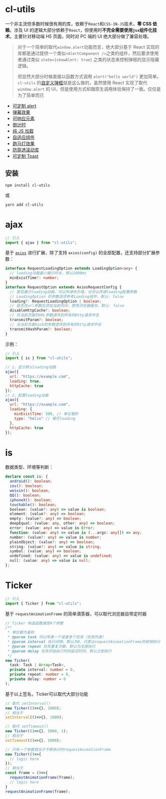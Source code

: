 # cl-utils

一个非主流但多数时候很有用的库，依赖于`React`和`CSS-IN-JS`技术，**零 CSS 依赖**。涉及 UI 的逻辑大部分依赖于`React`，但使用时**不完全需要使用`jsx`组件化技术**。主要针对移动端 H5 页面，同时对 PC 端的 UI 绝大部分做了兼容处理。

> 对于一个简单的取代`window.alert`功能而言，绝大部分基于 React 实现的库都是通过提供一个类似`<AlertComponent />`之类的组件，然后要求使用者通过类似 `state={showAlert: true}` 之类的状态来控制弹框的显示隐藏逻辑。
>
> 但显然大部分时候直接以函数方式调用 `alert("hello world")` 更加简单。`cl-utils` 的[自定义弹框](./src/Alert/README.md)就是这么做的，虽然使用 React 实现了取代 `window.alert` 的 UI，但是使用方式却跟原生调用体验保持了一致。仅仅是为了简单而已

- [可定制 alert](./src/Alert/README.md)
- [弹幕效果](./src/BulletScreen/README.md)
- [可响应元素](./src/Clickable/README.md)
- [倒计时](./src/CountDown/README.md)
- [纯 JS 加载](./src/Loading/README.md)
- [自适应组件](./src/Normalize/README.md)
- [跑马灯效果](./src/Alert/README.md)
- [防穿透滚动库](./src/ScrollView/README.md)
- [可定制 Toast](./src/Toast/README.md)

## 安装

```
npm install cl-utils
```

或

```
yarn add cl-utils
```

# ajax

```js
// 引入
import { ajax } from "cl-utils";
```

基于 [`axios`](https://github.com/axios/axios) 进行扩展，除了支持 `axios(config)` 的全部配置，还支持部分扩展参数：

```typescript
interface RequestLoadingOption extends LoadingOption<any> {
  // loading动画最小展示时长，默认1000ms
  minExistTime?: number;
}
interface RequestOption extends AxiosRequestConfig {
  // 是否展示loading动画，可以传递布尔值，也可以传递loading配置参数
  // LoadingOption 的参数选项参考Loading组件，默认: false
  loading?: RequestLoadingOption | boolean;
  // 是否在url参数后添加当前时间，禁用浏览器缓存。默认: false
  disableHttpCache?: boolean;
  // 将当前页面的URL参数透传到所有的Http请求中去
  transmitParam?: boolean;
  // 当当前页面hash的参数透传到所有的http请求中去
  transmitHashParam?: boolean;
}
```

示例：

```js
// 引入
import { is } from "cl-utils";
```

```javascript
// 1、显示默认loading动画
ajax({
  url: "https://example.com",
  loading: true,
  httpCache: true
});
// 2、配置loading动画
ajax({
  url: "https://example.com",
  loading: {
    minExistTime: 500, // 单位毫秒
    type: "helix" // 菊花loading
  },
  httpCache: true
});
```

# is

数据类型、环境等判断：

```typescript
declare const is: {
  android(): boolean;
  ios(): boolean;
  weixin(): boolean;
  QQ(): boolean;
  iphoneX(): boolean;
  touchable(): boolean;
  boolean: (value?: any) => value is boolean;
  element: (value?: any) => boolean;
  empty: (value?: any) => boolean;
  deepEqual: (value: any, other: any) => boolean;
  error: (value: any) => value is Error;
  function: (value: any) => value is (...args: any[]) => any;
  number: (value?: any) => value is number;
  plainObject: (value?: any) => boolean;
  string: (value?: any) => value is string;
  symbol: (value: any) => boolean;
  undefined: (value: any) => value is undefined;
  null: (value: any) => value is null;
};
```

# Ticker

```js
// 引入
import { Ticker } from "cl-utils";
```

基于 `requestAnimationFrame` 的简单滴答器，可以取代浏览器自带定时器

```ts
// Ticker 构造函数接受4个参数
/**
 * 单位都为毫秒
 * @param task 可以传递一个或者多个任务（任务列表）
 * @param interval 执行间隔，默认为0，代表以requestAnimationFrame的帧频执行
 * @param repeat 任务重复次数，默认为无限执行
 * @param delay 任务开始执行时的延迟时间，默认立即执行
 */
new Ticker(
  task: Task | Array<Task>,
  private interval: number = 0,
  private repeat: number = 0,
  private delay: number = 0
);
```

基于以上签名，Ticker可以取代大部分功能

```js
// 取代 setInterval()
new Ticker(()=>{}, 1000);
// 相当于
setInterval(()=>{}, 1000);

// 取代 setTimeout()
new Ticker(()=>{}, 5000, 1);
// 相当于
setTimeout(()=>{}, 5000);

// 只有一个参数相当于不断执行的requestAnimationFrame
new Ticker(()=>{
  // logic here
});
// 相当于
const frame = ()=>{
  requestAnimationFrame(frame);
  // logic here
}
requestAnimationFrame(frame);
```
